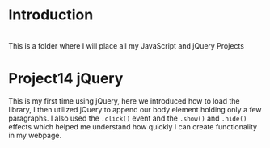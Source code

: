 # Introduction
<br />
This is a folder where I will place all my JavaScript and jQuery Projects<br>


# Project14 jQuery<br>
This is my first time using jQuery, here we introduced how to load the library, I then utilized jQuery to append our body element holding only a few paragraphs. I also used the ```.click()``` event and the ```.show()``` and ```.hide()``` effects which helped me understand how quickly I can create functionality in my webpage.